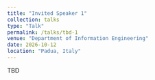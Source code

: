 ```yaml
---
title: "Invited Speaker 1"
collection: talks
type: "Talk"
permalink: /talks/tbd-1
venue: "Department of Information Engineering"
date: 2026-10-12
location: "Padua, Italy"
---
```


TBD